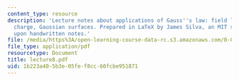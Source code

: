 ```yaml
---
content_type: resource
description: 'Lecture notes about applications of Gauss''s law: field lines, point
  charge, Gaussian surfaces. Prepared in LaTeX by James Silva, an MIT student, based
  upon handwritten notes.'
file: /media/https%3A/open-learning-course-data-rc.s3.amazonaws.com/8-022-physics-ii-electricity-and-magnetism-fall-2006/1b223a405b3e05fef8cc60fcbe951871_lecture8.pdf
file_type: application/pdf
resourcetype: Document
title: lecture8.pdf
uid: 1b223a40-5b3e-05fe-f8cc-60fcbe951871
---
```

